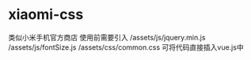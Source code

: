 # xiaomi-css
类似小米手机官方商店
使用前需要引入
/assets/js/jquery.min.js
/assets/js/fontSize.js
/assets/css/common.css
可将代码直接插入vue.js中 




